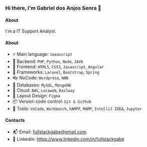 ### Hi there, I'm Gabriel dos Anjos Senra 👋

#### About
I'm a IT Support Analyst.

#### About
- ⚡️ Main language: `Javascript`
- 📡 Backend: `PHP`, `Python`, `Node`, `JAVA`
- 🎉 Frontend: `HTML5`, `CSS3`, `Javascript`, `Angular`
- 🔌 Frameworks: `Laravel`, `Bootstrap`, `Spring`
- 👓 NoCode: `Wordpress`, `N8N`
- 👑 Databases: `MySQL`, `MongoDB`
- 👞 Cloud: `AWS`, `Locaweb`, `Railway`
- 🎨 Layout Design: `Figma` 
- 📦️ Version code control: `Git & Github`
- 🔨 Tools: `VsCode`, `Workbench`, `XAMPP`, `MAMP`, `IntelliJ IDEA`, `Jupyter`

#### Contacts

- 📬 Email: fullstackgabe@gmail.com
- 👤 Linkedin: https://www.linkedin.com/in/fullstackgabe
